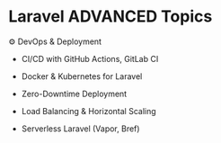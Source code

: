 # Laravel ADVANCED Topics




⚙️ DevOps & Deployment
 - CI/CD with GitHub Actions, GitLab CI

 - Docker & Kubernetes for Laravel

 - Zero-Downtime Deployment

 - Load Balancing & Horizontal Scaling

 - Serverless Laravel (Vapor, Bref)